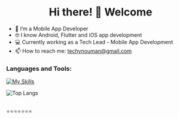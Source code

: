  <h1 align="center">Hi there! 👋 Welcome</h1>

- 📱 I’m a Mobile App Developer 
- 🤓 I know Android, Flutter and iOS app development
- 💻 Currently working as a Tech Lead - Mobile App Development
- 📫 How to reach me: techynouman@gmail.com


### Languages and Tools:
[![My Skills](https://skillicons.dev/icons?i=androidstudio,vscode,kotlin,java,flutter,dart,swift,firebase,github,git,postman,figma,sqlite,githubactions,gcp,&perline=5)](https://skillicons.dev)

<!--![GitHub stats](https://github-readme-stats.vercel.app/api?username=techyNouman&show_icons=true&theme=dark)-->

![Top Langs](https://github-readme-stats.vercel.app/api/top-langs/?username=techyNouman&theme=dark)


<br>
⭐️⭐️⭐️⭐️⭐️⭐️⭐️
